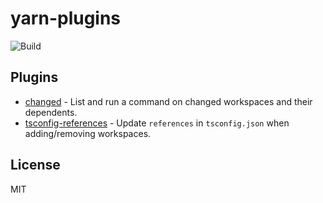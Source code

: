 # yarn-plugins

![Build](https://github.com/Dcard/yarn-plugins/workflows/Build/badge.svg)

## Plugins

- [changed](packages/changed) - List and run a command on changed workspaces and their dependents.
- [tsconfig-references](packages/tsconfig-references) - Update `references` in `tsconfig.json` when adding/removing workspaces.

## License

MIT

